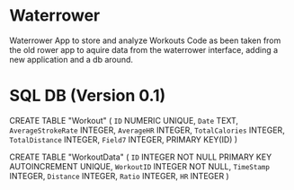 # Waterrower
Waterrower App to store and analyze Workouts
Code as been taken from the old rower app to aquire data from the waterrower interface, adding a new application and a db around.


# SQL DB (Version 0.1)
CREATE TABLE "Workout" (
	`ID`	NUMERIC UNIQUE,
	`Date`	TEXT,
	`AverageStrokeRate`	INTEGER,
	`AverageHR`	INTEGER,
	`TotalCalories`	INTEGER,
	`TotalDistance`	INTEGER,
	`Field7`	INTEGER,
	PRIMARY KEY(ID)
)

CREATE TABLE "WorkoutData" (
	`ID`	INTEGER NOT NULL PRIMARY KEY AUTOINCREMENT UNIQUE,
	`WorkoutID`	INTEGER NOT NULL,
	`TimeStamp`	INTEGER,
	`Distance`	INTEGER,
	`Ratio`	INTEGER,
	`HR`	INTEGER
)

